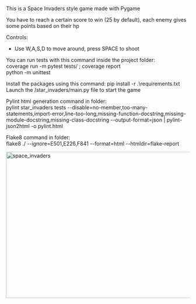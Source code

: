 
This is a Space Invaders style game made with Pygame

You have to reach a certain score to win (25 by default), each enemy gives some points based on their hp

Controls:

- Use W,A,S,D to move around, press SPACE to shoot

You can run tests with this command inside the project folder:<br>
coverage run -m pytest tests/ ; coverage  report <br>
python -m unittest

Install the packages using this command: pip install -r .\requirements.txt
Launch the /star_invaders/main.py file to start the game

Pylint html generation command in folder:<br>
pylint star_invaders tests --disable=no-member,too-many-statements,import-error,line-too-long,missing-function-docstring,missing-module-docstring,missing-class-docstring  --output-format=json | pylint-json2html -o pylint.html

Flake8 command in folder:<br>
flake8 ./ --ignore=E501,E226,F841 --format=html --htmldir=flake-report

<img width="800" height="400" alt="space_invaders" src="https://github.com/user-attachments/assets/2dc83908-3ddd-4e25-b791-04183e722316" />
